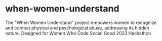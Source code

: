 # when-women-understand
The "When Women Understand" project empowers women to recognize and combat physical and psychological abuse, addressing its hidden nature. Designed for Women Who Code Social Good 2023 Hackathon
